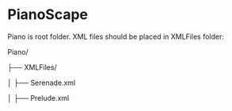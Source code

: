 # PianoScape

Piano is root folder. XML files should be placed in XMLFiles folder:

Piano/

├── XMLFiles/

│   ├── Serenade.xml

│   ├── Prelude.xml
